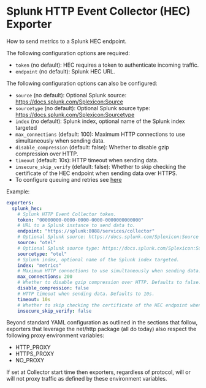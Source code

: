 # Splunk HTTP Event Collector (HEC) Exporter

How to send metrics to a Splunk HEC endpoint. 

The following configuration options are required:

- `token` (no default): HEC requires a token to authenticate incoming traffic.
- `endpoint` (no default): Splunk HEC URL.

The following configuration options can also be configured:

- `source` (no default): Optional Splunk source: https://docs.splunk.com/Splexicon:Source
- `sourcetype` (no default): Optional Splunk source type: https://docs.splunk.com/Splexicon:Sourcetype
- `index` (no default): Splunk index, optional name of the Splunk index targeted
- `max_connections` (default: 100): Maximum HTTP connections to use simultaneously when sending data.
- `disable_compression` (default: false): Whether to disable gzip compression over HTTP.
- `timeout` (default: 10s): HTTP timeout when sending data.
- `insecure_skip_verify` (default: false): Whether to skip checking the certificate of the HEC endpoint when sending data over HTTPS.
- To configure queuing and retries see [here](https://github.com/open-telemetry/opentelemetry-collector/tree/master/exporter/exporterhelper#configuration)

Example:

```yaml
exporters:
  splunk_hec:
    # Splunk HTTP Event Collector token.
    token: "00000000-0000-0000-0000-0000000000000"
    # URL to a Splunk instance to send data to.
    endpoint: "https://splunk:8088/services/collector"
    # Optional Splunk source: https://docs.splunk.com/Splexicon:Source
    source: "otel"
    # Optional Splunk source type: https://docs.splunk.com/Splexicon:Sourcetype
    sourcetype: "otel"
    # Splunk index, optional name of the Splunk index targeted.
    index: "metrics"
    # Maximum HTTP connections to use simultaneously when sending data. Defaults to 100.
    max_connections: 200
    # Whether to disable gzip compression over HTTP. Defaults to false.
    disable_compression: false
    # HTTP timeout when sending data. Defaults to 10s.
    timeout: 10s
    # Whether to skip checking the certificate of the HEC endpoint when sending data over HTTPS. Defaults to false.
    insecure_skip_verify: false
```

Beyond standard YAML configuration as outlined in the sections that follow,
exporters that leverage the net/http package (all do today) also respect the
following proxy environment variables:

* HTTP_PROXY
* HTTPS_PROXY
* NO_PROXY

If set at Collector start time then exporters, regardless of protocol,
will or will not proxy traffic as defined by these environment variables.
